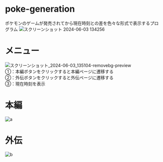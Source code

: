 # poke-generation
ポケモンのゲームが発売されてから現在時刻との差を色々な形式で表示するプログラム
![スクリーンショット 2024-06-03 134256](https://github.com/yoichi-project01/poke-generation/assets/98115836/9dc6591a-e024-489d-9519-e6bf6f3854ed)
# メニュー
![スクリーンショット_2024-06-03_135104-removebg-preview](https://github.com/yoichi-project01/poke-generation/assets/98115836/41111adf-6018-4b3b-bd59-47560d92ad6a)  
①：本編ボタンをクリックすると本編ページに遷移する  
②：外伝ボタンをクリックすると外伝ページに遷移する  
③：現在時刻を表示
# 本編
![a](https://github.com/yoichi-project01/poke-generation/assets/98115836/61ae0f12-6b02-42be-bae2-745a4c0a13e2)
# 外伝
![b](https://github.com/yoichi-project01/poke-generation/assets/98115836/a1135030-29b0-4969-a9df-a7816bedd0d1)
